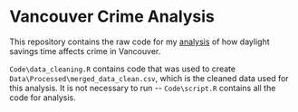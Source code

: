 # Vancouver Crime Analysis

This repository contains the raw code for my [analysis](https://topologicaldonut.github.io/posts/Vancouver_DST/) of how daylight savings time affects crime in Vancouver. 

`Code\data_cleaning.R` contains code that was used to create `Data\Processed\merged_data_clean.csv`, which is the cleaned data used for this analysis. It is not necessary to run -- `Code\script.R` contains all the code for analysis.
